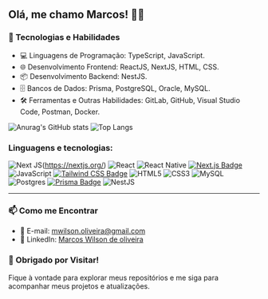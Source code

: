 ## Olá, me chamo Marcos! 👋😊

### 🔧 Tecnologias e Habilidades

- 💻 Linguagens de Programação: TypeScript, JavaScript.
- 🌐 Desenvolvimento Frontend: ReactJS, NextJS, HTML, CSS.
- 📦 Desenvolvimento Backend: NestJS.
- 🗄️ Bancos de Dados: Prisma, PostgreSQL, Oracle, MySQL.
- 🛠️ Ferramentas e Outras Habilidades: GitLab, GitHub, Visual Studio Code, Postman, Docker.

![Anurag's GitHub stats](https://github-readme-stats.vercel.app/api?username=mwilsonoliveira&show_icons=true&theme=transparent)
![Top Langs](https://github-readme-stats.vercel.app/api/top-langs/?username=mwilsonoliveira&layout=compact&langs_count=7&theme=transparent)

### Linguagens e tecnologias:

![Next JS](https://img.shields.io/badge/Next-black?style=for-the-badge&logo=next.js&logoColor=white)(https://nextjs.org/)
![React](https://img.shields.io/badge/react-%2320232a.svg?style=for-the-badge&logo=react&logoColor=%2361DAFB)
![React Native](https://img.shields.io/badge/react_native-%2320232a.svg?style=for-the-badge&logo=react&logoColor=%2361DAFB)
[![Next.js Badge](https://img.shields.io/badge/Next.js-%2320232a?style=for-the-badge&logo=next.js)](https://nextjs.org/)
![JavaScript](https://img.shields.io/badge/javascript-%23323330.svg?style=for-the-badge&logo=javascript&logoColor=%23F7DF1E)
[![Tailwind CSS Badge](https://img.shields.io/badge/Tailwind%20CSS-%2320232a?style=for-the-badge&logo=tailwind-css)](https://tailwindcss.com/)
![HTML5](https://img.shields.io/badge/html5-%23E34F26.svg?style=for-the-badge&logo=html5&logoColor=white)
![CSS3](https://img.shields.io/badge/css3-%231572B6.svg?style=for-the-badge&logo=css3&logoColor=white)
![MySQL](https://img.shields.io/badge/mysql-%2300f.svg?style=for-the-badge&logo=mysql&logoColor=white)
![Postgres](https://img.shields.io/badge/postgres-%23316192.svg?style=for-the-badge&logo=postgresql&logoColor=white)
[![Prisma Badge](https://img.shields.io/badge/Prisma-%2320232a?style=for-the-badge&logo=prisma)](https://www.prisma.io/)
![NestJS](https://img.shields.io/badge/nestjs-%23E0234E.svg?style=for-the-badge&logo=nestjs&logoColor=white)

---

### 📫 Como me Encontrar

- 📧 E-mail: mwilson.oliveira@gmail.com
- 💼 LinkedIn: [Marcos Wilson de oliveira](https://www.linkedin.com/in/mwilson-oliveira/)

### 🎉 Obrigado por Visitar!

Fique à vontade para explorar meus repositórios e me siga para acompanhar meus projetos e atualizações.
